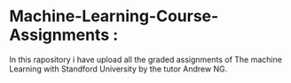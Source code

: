 # Machine-Learning-Course-Assignments : 
In this rapository i have upload all the graded assignments of The machine Learning with Standford University by the tutor Andrew NG.
